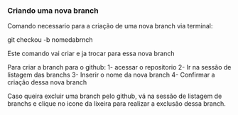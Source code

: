 ### Criando uma nova branch 

Comando necessario para a criação de uma nova branch via terminal:

git checkou -b nomedabrnch

Este comando vai criar e ja trocar para essa nova branch

Para criar a branch para o github:
1- acessar o repositorio 
2- Ir na sessão de listagem das branchs
3- Inserir o nome da nova branch
4- Confirmar a criação dessa nova branch

Caso queira excluir uma branch pelo github, vá na sessão de listagem de branchs e clique no icone da lixeira para realizar a exclusão dessa branch.

